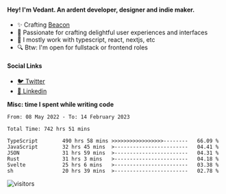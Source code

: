 #### Hey! I'm Vedant. An ardent developer, designer and indie maker.
- ✨ Crafting [Beacon](https://github.com/withbeacon/beacon)
- 💙 Passionate for crafting delightful user experiences and interfaces
- 🚀 I mostly work with typescript, react, nextjs, etc
- 🔍 Btw: I'm open for fullstack or frontend roles

#### Social Links
- [🐦 Twitter](https://twitter.com/vedantnn7)
- [💼 Linkedin](https://linkedin.com/in/vedant-nandwana)

**Misc: time I spent while writing code**
<!--START_SECTION:waka-->

```text
From: 08 May 2022 - To: 14 February 2023

Total Time: 742 hrs 51 mins

TypeScript        490 hrs 58 mins >>>>>>>>>>>>>>>>>--------   66.09 %
JavaScript        32 hrs 45 mins  >------------------------   04.41 %
JSON              31 hrs 59 mins  >------------------------   04.31 %
Rust              31 hrs 3 mins   >------------------------   04.18 %
Svelte            25 hrs 6 mins   >------------------------   03.38 %
sh                20 hrs 39 mins  >------------------------   02.78 %
```

<!--END_SECTION:waka-->


<!--START_SECTION:activity-->
![visitors](https://visitor-badge.laobi.icu/badge?page_id=vedantnn71.vedantnn71)
<!--END_SECTION:activity-->
